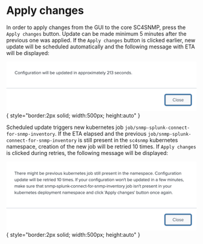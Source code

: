 # Apply changes


In order to apply changes from the GUI to the core SC4SNMP, press the `Apply changes` button. Update can be made minimum 5 minutes
after the previous one was applied. If the `Apply changes` button is clicked earlier, new update will be scheduled automatically 
and the following message with ETA will be displayed:


![ETA](../../images/ui_docs/apply_changes/update_time.png){ style="border:2px solid; width:500px; height:auto" }


Scheduled update triggers new kubernetes job `job/snmp-splunk-connect-for-snmp-inventory`. If the ETA elapsed and the 
previous `job/snmp-splunk-connect-for-snmp-inventory` is still present in the `sc4snmp` kubernetes namespace,
creation of the new job will be retried 10 times. If `Apply changes` is clicked during retries, the following message
will be displayed:


![Retries](../../images/ui_docs/apply_changes/retries.png){ style="border:2px solid; width:500px; height:auto" }